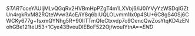 $START$cceYAUIjMLvQGqRv2HVBmHpPZgT4m1LXVbj6/iJ0iYVyYzWSDqlGZtUn4rgkRvM82RQteWvw3AcE/iY8q6bIUQLOLvmm1Ix0p4SU+6C8gS40Sj6CWCKy677g+fsxmQYNhg5R+90IITTmQfeCtxvdp7o9OencQwZosYtqKD4zENohGBe121teU53+1Cye43BveuDIEBoF522Oj/wouIYtnA==$END$